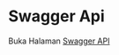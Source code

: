 # Swagger Api
Buka Halaman [Swagger API](https://app.swaggerhub.com/apis-docs/Harun1804/eigen-3_backend_test_case/1.0.0)